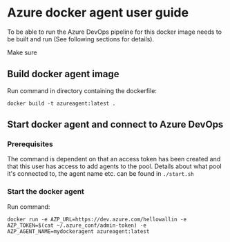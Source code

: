 # Azure docker agent user guide
To be able to run the Azure DevOps pipeline for this docker image needs to be built and run
(See following sections for details).


Make sure 
## Build docker agent image
Run command in directory containing the dockerfile:
```
docker build -t azureagent:latest .
```
## Start docker agent and connect to Azure DevOps

### Prerequisites
The command is dependent on that an access token has been created and that this user has access to add agents to the pool.
Details about what pool it's connected to, the agent name etc. can be found in `./start.sh`

### Start the docker agent
Run command:
```
docker run -e AZP_URL=https://dev.azure.com/hellowallin -e AZP_TOKEN=$(cat ~/.azure_conf/admin-token) -e AZP_AGENT_NAME=mydockeragent azureagent:latest
```
